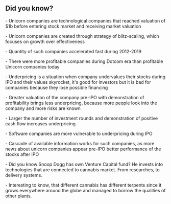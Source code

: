 ## Did you know?
<p>- Unicorn companies are technological companies that reached valuation of $1b before entering stock market and receiving market valuation <p>
<p>- Unicorn companies are created through strategy of blitz-scaling, which focuses on growth over effectiveness<p>
<p>- Quantity of such companies accelerated fast during 2012-2019<p>
<p>- There were more profitable companies during Dotcom era than profitable Unicorn companies today<p>
<p>- Underpricing is a situation when company undervalues their stocks during IPO and their values skyrocket, it's good for investors but it is bad for companies because they lose possible financing<p>
<p>- Greater valuation of the company pre-IPO with demonstration of profitability brings less underpricing, because more people look into the company and more risks are known<p>
<p>- Larger the number of investment rounds and demonstration of positive cash flow increases underpricing<p>
<p>- Software companies are more vulnerable to underpricing during IPO<p>
<p>- Cascade of available information works for such companies, as more news about unicorn companies appear pre-IPO better performance of the stocks after IPO<p>
<p>- Did you know Snoop Dogg has own Venture Capital fund? He invests into technologies that are connected to cannabis market. From researches, to delivery systems.<p>
<p>- Interesting to know, that different cannabis has different terpents since it grows everywhere around the globe and managed to borrow the qualities of other plants. <p>
